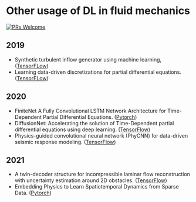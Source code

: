 # Other usage of DL in fluid mechanics

[![PRs Welcome](https://img.shields.io/badge/PRs-welcome-brightgreen.svg?style=flat-square)](http://makeapullrequest.com)



## 2019
* Synthetic turbulent inflow generator using machine learning, ([TensorFLow](https://github.com/kfukami/MLTG_PRFluids2019))
* Learning data-driven discretizations for partial differential equations. ([TensorFLow](https://github.com/google/data-driven-discretization-1d))


## 2020
* FiniteNet A Fully Convolutional LSTM Network Architecture for Time-Dependent Partial Differential Equations. ([Pytorch](https://github.com/FiniteNetICML2020Code/FiniteNet))
* DiffusionNet: Accelerating the solution of Time-Dependent partial differential equations using deep learning. ([TensorFlow](https://github.com/ASEM000/DiffusionNet))
* Physics-guided convolutional neural network (PhyCNN) for data-driven seismic response modeling. ([TensorFlow](https://github.com/zhry10/PhyCNN))

## 2021
* A twin-decoder structure for incompressible laminar flow reconstruction with uncertainty estimation around 2D obstacles. ([TensorFlow](https://github.com/jviquerat/twin_autoencoder))
* Embedding Physics to Learn Spatiotemporal Dynamics from Sparse Data. ([Pytorch](https://github.com/Raocp/PeRCNN))




